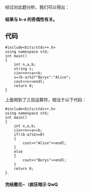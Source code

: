 经过对此题分析，我们可以得出：
#### 结果与 b-a 的奇偶性有关。
代码
------------
```
#include<bits/stdc++.h>
using namespace std;
int main()
{
    int n,a,b;
    string s;
    cin>>n>>a>>b;
    s=(b-a)%2?"Borys":"Alice";
    cout<<s<<endl;
    return 0;
}
```
上面用到了三目运算符，相当于以下代码：
```
#include<bits/stdc++.h>
using namespace std;
int main()
{
    int n,a,b;
    cin>>n>>a>>b;
	if((b-a)%2==0)
	{
		cout<<"Alice"<<endl;
	}
	else
	{
		cout<<"Borys"<<endl;
	}
    return 0;
}
```


#### 完结撒花~（疯狂暗示 QwQ